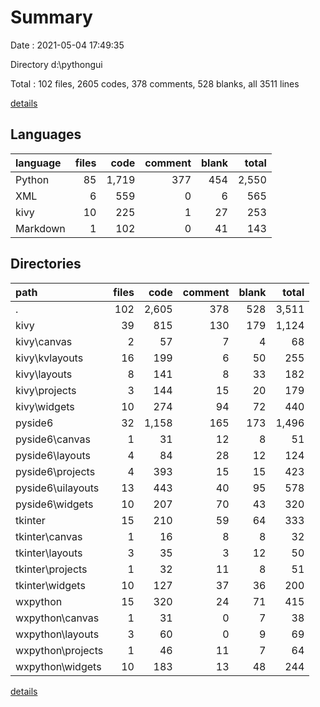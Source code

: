 # Summary

Date : 2021-05-04 17:49:35

Directory d:\pythongui

Total : 102 files,  2605 codes, 378 comments, 528 blanks, all 3511 lines

[details](details.md)

## Languages
| language | files | code | comment | blank | total |
| :--- | ---: | ---: | ---: | ---: | ---: |
| Python | 85 | 1,719 | 377 | 454 | 2,550 |
| XML | 6 | 559 | 0 | 6 | 565 |
| kivy | 10 | 225 | 1 | 27 | 253 |
| Markdown | 1 | 102 | 0 | 41 | 143 |

## Directories
| path | files | code | comment | blank | total |
| :--- | ---: | ---: | ---: | ---: | ---: |
| . | 102 | 2,605 | 378 | 528 | 3,511 |
| kivy | 39 | 815 | 130 | 179 | 1,124 |
| kivy\canvas | 2 | 57 | 7 | 4 | 68 |
| kivy\kvlayouts | 16 | 199 | 6 | 50 | 255 |
| kivy\layouts | 8 | 141 | 8 | 33 | 182 |
| kivy\projects | 3 | 144 | 15 | 20 | 179 |
| kivy\widgets | 10 | 274 | 94 | 72 | 440 |
| pyside6 | 32 | 1,158 | 165 | 173 | 1,496 |
| pyside6\canvas | 1 | 31 | 12 | 8 | 51 |
| pyside6\layouts | 4 | 84 | 28 | 12 | 124 |
| pyside6\projects | 4 | 393 | 15 | 15 | 423 |
| pyside6\uilayouts | 13 | 443 | 40 | 95 | 578 |
| pyside6\widgets | 10 | 207 | 70 | 43 | 320 |
| tkinter | 15 | 210 | 59 | 64 | 333 |
| tkinter\canvas | 1 | 16 | 8 | 8 | 32 |
| tkinter\layouts | 3 | 35 | 3 | 12 | 50 |
| tkinter\projects | 1 | 32 | 11 | 8 | 51 |
| tkinter\widgets | 10 | 127 | 37 | 36 | 200 |
| wxpython | 15 | 320 | 24 | 71 | 415 |
| wxpython\canvas | 1 | 31 | 0 | 7 | 38 |
| wxpython\layouts | 3 | 60 | 0 | 9 | 69 |
| wxpython\projects | 1 | 46 | 11 | 7 | 64 |
| wxpython\widgets | 10 | 183 | 13 | 48 | 244 |

[details](details.md)